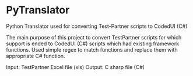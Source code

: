 # PyTranslator
Python Translator used for converting Test-Partner scripts to CodedUI (C#)

The main purpose of this project to convert TestPartner scripts for which support is ended to CodedUI (C#) scripts which had existing framework functions.
Used simple regex to match functions and replace them with appropriate C# function.

Input: TestPartner Excel file (xls)
Output: C sharp file (C#)
